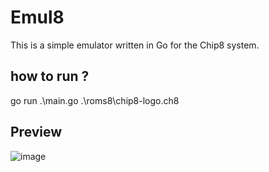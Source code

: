 # Emul8

This is a simple emulator written in Go for the Chip8 system.

## how to run ?

go run .\main.go .\roms8\chip8-logo.ch8

## Preview

![image](https://github.com/StaiLee/Emu8/assets/112949836/75013b96-8558-4f44-a847-eb5c60d52903)
